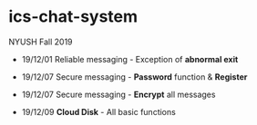 # ics-chat-system
NYUSH Fall 2019

- 19/12/01
  Reliable messaging - Exception of **abnormal exit**

- 19/12/07
  Secure messaging - **Password** function & **Register**

- 19/12/07
  Secure messaging - **Encrypt** all messages

- 19/12/09
  **Cloud Disk** - All basic functions

 

